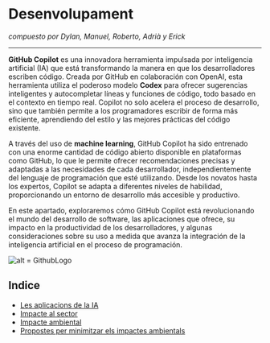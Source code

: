 # Desenvolupament
_compuesto por Dylan, Manuel, Roberto, Adrià y Erick_

---
**GitHub Copilot** es una innovadora herramienta impulsada por inteligencia artificial (IA) que está transformando la manera en que los desarrolladores escriben código. Creada por GitHub en colaboración con OpenAI, esta herramienta utiliza el poderoso modelo **Codex** para ofrecer sugerencias inteligentes y autocompletar líneas y funciones de código, todo basado en el contexto en tiempo real. Copilot no solo acelera el proceso de desarrollo, sino que también permite a los programadores escribir de forma más eficiente, aprendiendo del estilo y las mejores prácticas del código existente.

A través del uso de **machine learning**, GitHub Copilot ha sido entrenado con una enorme cantidad de código abierto disponible en plataformas como GitHub, lo que le permite ofrecer recomendaciones precisas y adaptadas a las necesidades de cada desarrollador, independientemente del lenguaje de programación que esté utilizando. Desde los novatos hasta los expertos, Copilot se adapta a diferentes niveles de habilidad, proporcionando un entorno de desarrollo más accesible y productivo.

En este apartado, exploraremos cómo GitHub Copilot está revolucionando el mundo del desarrollo de software, las aplicaciones que ofrece, su impacto en la productividad de los desarrolladores, y algunas consideraciones sobre su uso a medida que avanza la integración de la inteligencia artificial en el proceso de programación.

![alt = GithubLogo](https://miro.medium.com/v2/resize:fit:700/0*w5wjA5sH9F79CETG)
## Indice
- [Les aplicacions de la IA](Las_aplicaciones_de_la_IA.md)
- [Impacte al sector](inpacto_en_el_sector.md)
- [Impacte ambiental](Impacto_ambiental.md)
- [Propostes per minimitzar els impactes ambientals](Propostes_per_minimitzar_els_impactes_ambientals.md)
